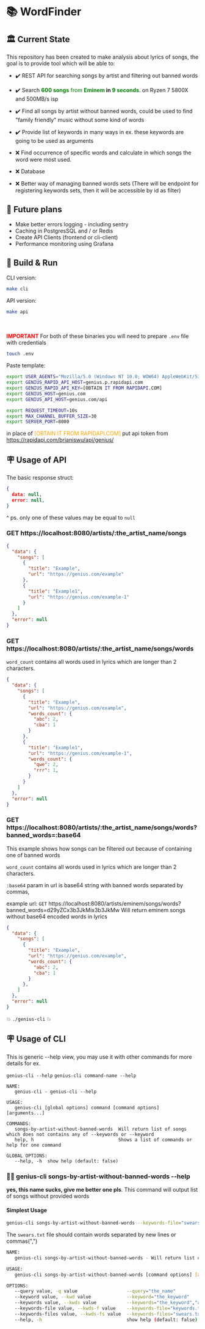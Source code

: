 # 📚 WordFinder

## 🏛️ Current State
This repository has been created to make analysis about lyrics of songs, the goal is to provide tool which will be able to:

- ✔️   REST API for searching songs by artist and filtering out banned words
- ✔️   Search <span style="color:green">**600 songs** from **Eminem</span> in <span style="color:green">9 seconds**</span>. on Ryzen 7 5800X and 500MB/s isp
- ✔️   Find all songs by artist without banned words, could be used to find "family friendly" music without some kind of words
- ✔️   Provide list of keywords in many ways in ex. these keywords are going to be used as arguments
  
- ❌ Find occurrence of specific words and calculate in which songs the word were most used. 
- ❌ Database
- ❌ Better way of managing banned words sets (There will be endpoint for registering keywords sets, then it will be accessible by id as filter)
## 🚀 Future plans
- Make better errors logging - including sentry
- Caching in PostgresSQL and / or Redis
- Create API Clients (frontend or cli-client)
- Performance monitoring using Grafana

## 🔨 Build & Run
CLI version:
```bash
make cli
```

API version:
```bash
make api
```

<br><br>
<span style="color:red">**IMPORTANT**</span> For both of these binaries you will need to prepare `.env` file with credentials

```bash
touch .env
```

Paste template:
```bash
export USER_AGENTS="Mozilla/5.0 (Windows NT 10.0; WOW64) AppleWebKit/537.36 (KHTML, like Gecko) Chrome/72.0.3626.121 Safari/537.36,Mozilla/5.0 (Windows NT 10.0; Win64; x64) AppleWebKit/537.36 (KHTML, like Gecko) Chrome/74.0.3729.157 Safari/537.36,Mozilla/5.0 (Windows NT 10.0; Win64; x64) AppleWebKit/537.36 (KHTML, like Gecko) Chrome/92.0.4515.131 Safari/537.36"
export GENIUS_RAPID_API_HOST=genius.p.rapidapi.com
export GENIUS_RAPID_API_KEY=[OBTAIN IT FROM RAPIDAPI.COM]
export GENIUS_HOST=genius.com
export GENIUS_API_HOST=genius.com/api

export REQUEST_TIMEOUT=10s
export MAX_CHANNEL_BUFFER_SIZE=30
export SERVER_PORT=8080
```

in place of <span style="color:orange">[OBTAIN IT FROM RAPIDAPI.COM]</span> put api token from https://rapidapi.com/brianiswu/api/genius/

## 🪧 Usage of API
The basic response struct:
```json
{
  data: null,
  error: null,
}
```
^ ps. only one of these values may be equal to `null`

### GET https://localhost:8080/artists/:the_artist_name/songs

```json
{
  "data": {
    "songs": [
      {
        "title": "Example",
        "url": "https://genius.com/example"
      },
      {
        "title": "Example1",
        "url": "https://genius.com/example-1"
      }
    ]
  },
  "error": null
}
```

### GET https://localhost:8080/artists/:the_artist_name/songs/words
`word_count` contains all words used in lyrics which are longer than 2 characters.
```json
{
  "data": {
    "songs": [
      {
        "title": "Example",
        "url": "https://genius.com/example",
        "words_count": {
          "abc": 2,
          "cba": 1
        }
      },
      {
        "title": "Example1",
        "url": "https://genius.com/example-1",
        "words_count": {
          "qwe": 2,
          "rrr": 1,
        }
      }
    ]
  },
  "error": null
}
```


### GET https://localhost:8080/artists/:the_artist_name/songs/words?banned_words=:base64
This example shows how songs can be filtered out because of containing one of banned words

`word_count` contains all words used in lyrics which are longer than 2 characters.

`:base64` param in url is base64 string with banned words separated by commas, 


example url: `GET` https://localhost:8080/artists/eminem/songs/words?banned_words=d29yZCx3b3JkMix3b3JkMw
Will return eminem songs without base64 encoded words in lyrics
```json
{
  "data": {
    "songs": [
      {
        "title": "Example",
        "url": "https://genius.com/example",
        "words_count": {
          "abc": 2,
          "cba": 1
        }
      },
    ]
  },
  "error": null
}
```

 💥 `./genius-cli` 💥
## 🪧 Usage of CLI

This is generic --help view, you may use it with other commands for more details for ex.

`genius-cli --help`
`genius-cli command-name --help`

```text
NAME:
   genius-cli - genius-cli --help

USAGE:
   genius-cli [global options] command [command options] [arguments...]

COMMANDS:
   songs-by-artist-without-banned-words  Will return list of songs which does not contains any of --keywords or --keyword
   help, h                               Shows a list of commands or help for one command

GLOBAL OPTIONS:
   --help, -h  show help (default: false)
```

### 🚫🍆 genius-cli songs-by-artist-without-banned-words --help
**yes, this name sucks, give me better one pls**.
This command will output list of songs without provided words 

#### Simplest Usage 
```bash
genius-cli songs-by-artist-without-banned-words --keywords-file="swears.txt"
```
The `swears.txt` file should contain words separated by new lines or commas(",")
```bash
NAME:
   genius-cli songs-by-artist-without-banned-words - Will return list of songs which does not contains any of --keywords or --keyword

USAGE:
   genius-cli songs-by-artist-without-banned-words [command options] [arguments...]

OPTIONS:
   --query value, -q value                  --query="the_name"
   --keyword value, --kwd value             --keyword="the_keyword"
   --keywords value, --kwds value           --keywords="the_keyword","another_keyword"
   --keywords-file value, --kwds-f value    --keywords-file="keywords.txt"
   --keywords-files value, --kwds-fs value  --keywords-files="swears.txt,drugs.txt"
   --help, -h                               show help (default: false)
```
